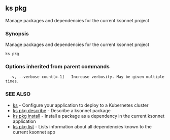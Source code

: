## ks pkg

Manage packages and dependencies for the current ksonnet project

### Synopsis


Manage packages and dependencies for the current ksonnet project

```
ks pkg
```

### Options inherited from parent commands

```
  -v, --verbose count[=-1]   Increase verbosity. May be given multiple times.
```

### SEE ALSO
* [ks](ks.md)	 - Configure your application to deploy to a Kubernetes cluster
* [ks pkg describe](ks_pkg_describe.md)	 - Describe a ksonnet package
* [ks pkg install](ks_pkg_install.md)	 - Install a package as a dependency in the current ksonnet application
* [ks pkg list](ks_pkg_list.md)	 - Lists information about all dependencies known to the current ksonnet app

